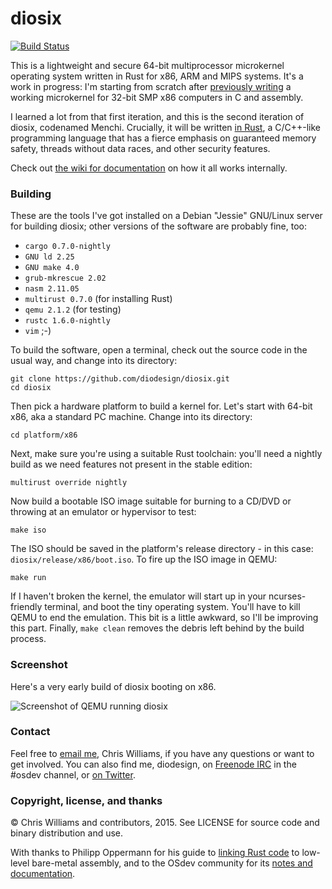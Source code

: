 # diosix

[![Build Status](https://travis-ci.org/diodesign/diosix.svg?branch=master)](https://travis-ci.org/diodesign/diosix)

This is a lightweight and secure 64-bit multiprocessor microkernel operating system written in Rust for x86, ARM and MIPS systems.
It's a work in progress: I'm starting from scratch after [previously writing](https://github.com/diodesign/diosix-legacy)
a working microkernel for 32-bit SMP x86 computers in C and assembly.

I learned a lot from that first iteration, and this is the second iteration of diosix, codenamed Menchi. Crucially,
it will be written [in Rust](https://www.rust-lang.org/), a C/C++-like programming language that has a fierce emphasis
on guaranteed memory safety, threads without data races, and other security features.

Check out [the wiki for documentation](https://github.com/diodesign/diosix/wiki) on how it all works internally.

### Building

These are the tools I've got installed on a Debian "Jessie" GNU/Linux server for building diosix; other versions of the software are probably fine, too:

* `cargo 0.7.0-nightly`
* `GNU ld 2.25`
* `GNU make 4.0`
* `grub-mkrescue 2.02`
* `nasm 2.11.05`
* `multirust 0.7.0` (for installing Rust)
* `qemu 2.1.2` (for testing)
* `rustc 1.6.0-nightly`
* `vim` ;-)

To build the software, open a terminal, check out the source code in the usual way, and change into its directory:

```
git clone https://github.com/diodesign/diosix.git
cd diosix
```

Then pick a hardware platform to build a kernel for. Let's start with 64-bit x86, aka a standard PC machine. Change into its directory:

```
cd platform/x86
```

Next, make sure you're using a suitable Rust toolchain: you'll need a nightly build as we need features not present in the stable edition:

```
multirust override nightly
```

Now build a bootable ISO image suitable for burning to a CD/DVD or throwing at an emulator or hypervisor to test:

```
make iso
```

The ISO should be saved in the platform's release directory - in this case: `diosix/release/x86/boot.iso`.
To fire up the ISO image in QEMU:

```
make run
```

If I haven't broken the kernel, the emulator will start up in your ncurses-friendly terminal, and boot the tiny operating system.
You'll have to kill QEMU to end the emulation. This bit is a little awkward, so I'll be improving this part.
Finally, `make clean` removes the debris left behind by the build process.

### Screenshot

Here's a very early build of diosix booting on x86.

![Screenshot of QEMU running diosix](https://raw.githubusercontent.com/diodesign/diosix/screenshots/docs/screenshots/diosix-early-1.png)

### Contact

Feel free to [email me](mailto:diodesign@gmail.com), Chris Williams, if you have any questions or want to get involved.
You can also find me, diodesign, on [Freenode IRC](https://freenode.net/irc_servers.shtml) in the #osdev channel, or [on Twitter](https://twitter.com/diodesign).

### Copyright, license, and thanks

&copy; Chris Williams and contributors, 2015. See LICENSE for source code and binary distribution and use.

With thanks to Philipp Oppermann for his guide to [linking Rust code](http://os.phil-opp.com/setup-rust.html) to low-level bare-metal assembly,
and to the OSdev community for its [notes and documentation](http://wiki.osdev.org/Main_Page).

